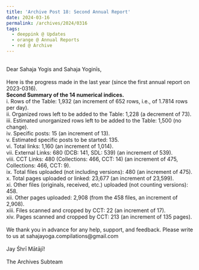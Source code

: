 ```yaml
---
title: 'Archive Post 18: Second Annual Report'
date: 2024-03-16
permalink: /archives/2024/0316
tags:
  - deeppink @ Updates
  - orange @ Annual Reports
  - red @ Archive
---
```


<p>
<br>
Dear Sahaja Yogis and Sahaja Yoginīs,<br>
<br>
Here is the progress made in the last year (since the first annual report on 2023-0316).
<br>
<b>Second Summary of the 14 numerical indices.</b><br>
i. Rows of the Table: 1,932 (an increment of 652 rows, i.e., of 1.7814 rows per day).<br> 
ii. Organized rows left to be added to the Table: 1,228 (a decrement of 73).<br>
iii. Estimated unorganized rows left to be added to the Table: 1,500 (no change).<br>
iv. Specific posts: 15 (an increment of 13).<br> 
v. Estimated specific posts to be started: 135.<br>
vi. Total links: 1,160 (an increment of 1,014).<br> 
vii. External Links: 680 (DCB: 141, SDL: 539) (an increment of 539).<br> 
viii. CCT Links: 480 (Collections: 466, CCT: 14) (an increment of 475, Collections: 466, CCT: 9).<br> 
ix. Total files uploaded (not including versions): 480 (an increment of 475).<br> 
x. Total pages uploaded or linked: 23,677 (an increment of 23,599).<br>
xi. Other files (originals, received, etc.) uploaded (not counting versions): 458.<br>
xii. Other pages uploaded: 2,908 (from the 458 files, an increment of 2,908).<br>
xiii. Files scanned and cropped by CCT: 22 (an increment of 17).<br>
xiv. Pages scanned and cropped by CCT: 213 (an increment of 135 pages).<br>
<br>
We thank you in advance for any help, support, and feedback. Please write to us at sahajayoga.compilations@gmail.com<br>
<br>
Jay Śhrī Mātājī!<br>
<br>
The Archives Subteam<br>
</p>